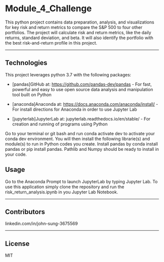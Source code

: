 # Module_4_Challenge

This python project contains data preparation, analysis, and visualizations for key risk and return metrics to compare the S&P 500 to four other portfolios. The project will calculate risk and return metrics, like the daily returns, standard deviation, and beta. It will also identify the portfolio with the best risk-and-return profile in this project.

---

## Technologies

This project leverages python 3.7 with the following packages:
 
* [pandas]GitHub at: https://github.com/pandas-dev/pandas - For fast, powerful and easy to use open source data analysis and manipulation tool built on Python

* [anaconda]Anaconda at: https://docs.anaconda.com/anaconda/install/ - For install directions for Anaconda in order to use Jupyter Lab

* [jupyterlab]JupyterLab at: jupyterlab.readthedocs.io/en/stable/ - For creation and running of programs using Python 


Go to your terminal or git bash and run conda activate dev to activate your conda dev environment. 
You will then install the following librarie(s) and module(s) to run in Python codes you create.
Install pandas by conda install pandas or pip install pandas. Pathlib and Numpy should be ready to install in your code. 

## Usage

Go to the Anaconda Prompt to launch JupyterLab by typing Jupyter Lab. To use this application simply clone the repository and run the risk_return_analysis.ipynb in you Jupyter Lab Notebook.

---

## Contributors

linkedin.com/in/john-sung-3675569

---

## License

MIT
